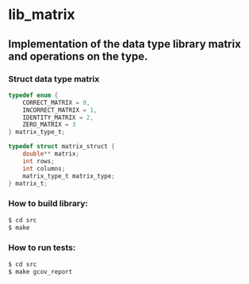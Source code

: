 # lib_matrix

## Implementation of the data type library matrix and operations on the type.

### Struct data type matrix

```c
typedef enum {
    CORRECT_MATRIX = 0,
    INCORRECT_MATRIX = 1,
    IDENTITY_MATRIX = 2,
    ZERO_MATRIX = 3
} matrix_type_t;

typedef struct matrix_struct {
    double** matrix;
    int rows;
    int columns;
    matrix_type_t matrix_type;
} matrix_t;
```

### How to build library:

```bash
$ cd src
$ make
```
### How to run tests:

```bash
$ cd src
$ make gcov_report
```

